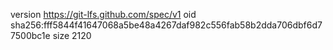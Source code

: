 version https://git-lfs.github.com/spec/v1
oid sha256:fff5844f41647068a5be48a4267daf982c556fab58b2dda706dbf6d77500bc1e
size 2120
